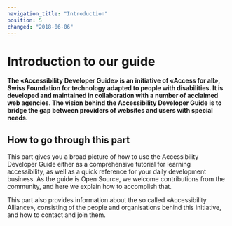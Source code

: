 ```yaml
---
navigation_title: "Introduction"
position: 5
changed: "2018-06-06"
---
```


# Introduction to our guide

**The «Accessibility Developer Guide» is an initiative of «Access for all», Swiss Foundation for technology adapted to people with disabilities. It is developed and maintained in collaboration with a number of acclaimed web agencies. The vision behind the Accessibility Developer Guide is to bridge the gap between providers of websites and users with special needs.**

## How to go through this part

This part gives you a broad picture of how to use the Accessibility Developer Guide either as a comprehensive tutorial for learning accessibility, as well as a quick reference for your daily development business. As the guide is Open Source, we welcome contributions from the community, and here we explain how to accomplish that.

This part also provides information about the so called «Accessibility Alliance», consisting of the people and organisations behind this initiative, and how to contact and join them.
